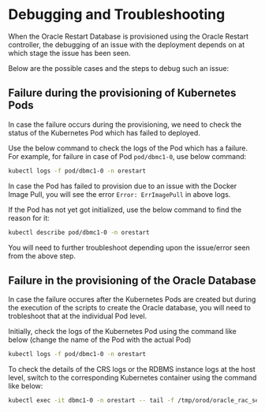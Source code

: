 # Debugging and Troubleshooting

When the Oracle Restart Database is provisioned using the Oracle Restart controller, the debugging of an issue with the deployment depends on at which stage the issue has been seen.

Below are the possible cases and the steps to debug such an issue:

## Failure during the provisioning of Kubernetes Pods

In case the failure occurs during the provisioning, we need to check the status of the Kubernetes Pod which has failed to deployed.

Use the below command to check the logs of the Pod which has a failure. For example, for failure in case of Pod `pod/dbmc1-0`, use below command:

```sh
kubectl logs -f pod/dbmc1-0 -n orestart
```

In case the Pod has failed to provision due to an issue with the Docker Image Pull, you will see the error `Error: ErrImagePull` in above logs.

If the Pod has not yet got initialized, use the below command to find the reason for it:

```sh
kubectl describe pod/dbmc1-0 -n orestart
```

You will need to further troubleshoot depending upon the issue/error seen from the above step.

## Failure in the provisioning of the Oracle Database

In case the failure occures after the Kubernetes Pods are created but during the execution of the scripts to create the Oracle database, you will need to trobleshoot that at the individual Pod level.

Initially, check the logs of the Kubernetes Pod using the command like below (change the name of the Pod with the actual Pod)

```sh
kubectl logs -f pod/dbmc1-0 -n orestart
```

To check the details of the CRS logs or the RDBMS instance logs at the host level, switch to the corresponding Kubernetes container using the command like below:

```sh
kubectl exec -it dbmc1-0 -n orestart -- tail -f /tmp/orod/oracle_rac_setup.log
```